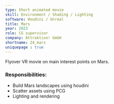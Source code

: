 ```yaml
---
type: Short animated movie
skill: Environment / Shading / Lighting
software: Houdini / Unreal
title: Mars
year: 2023
role: CG supervisor
company: Attraktion! GmbH
shortname: 24_mars
uniquepage : true 
---
```

Flyover VR movie on main interest points on Mars. <br>
<h3>Responsibilities: </h3>
 <ul>
  <li>Build Mars landscapes using houdini</li>
  <li>Scatter assets using PCG</li>
  <li>Lighting and rendering</li>
</ul> 